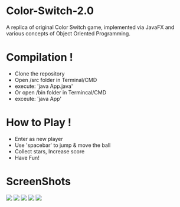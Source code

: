 # Color-Switch-2.0
A replica of original Color Switch game, implemented via JavaFX and various concepts of Object Oriented Programming.

# Compilation !
- Clone the repository
- Open /src folder in Terminal/CMD
- execute: 'java App.java'
- Or open /bin folder in Termincal/CMD
- exceute: 'java App'

# How to Play !
- Enter as new player
- Use 'spacebar' to jump & move the ball
- Collect stars, Increase score
- Have Fun!

# ScreenShots
![](screenshots/img1.png)
![](screenshots/img6.png)
![](screenshots/img7.png)
![](screenshots/img8.png)
![](screenshots/img9.png)

